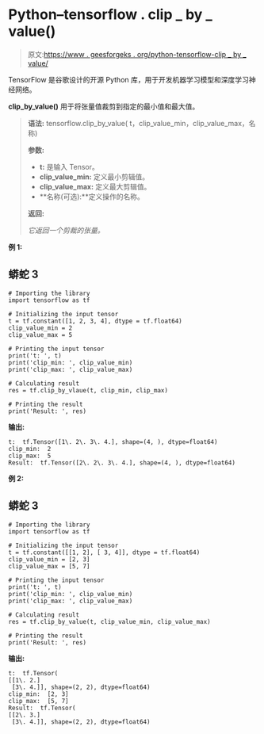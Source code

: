 # Python–tensorflow . clip _ by _ value()

> 原文:[https://www . geesforgeks . org/python-tensorflow-clip _ by _ value/](https://www.geeksforgeeks.org/python-tensorflow-clip_by_value/)

TensorFlow 是谷歌设计的开源 Python 库，用于开发机器学习模型和深度学习神经网络。

**clip_by_value()** 用于将张量值裁剪到指定的最小值和最大值。

> **语法:** tensorflow.clip_by_value( t，clip_value_min，clip_value_max，名称)
> 
> **参数:**
> 
> *   **t:** 是输入 Tensor。
> *   **clip_value_min:** 定义最小剪辑值。
> *   **clip_value_max:** 定义最大剪辑值。
> *   **名称(可选):**定义操作的名称。
> 
> **返回:**
> 
> *它返回一个剪裁的张量。*

**例 1:**

## 蟒蛇 3

```
# Importing the library
import tensorflow as tf

# Initializing the input tensor
t = tf.constant([1, 2, 3, 4], dtype = tf.float64)
clip_value_min = 2
clip_value_max = 5

# Printing the input tensor
print('t: ', t)
print('clip_min: ', clip_value_min)
print('clip_max: ', clip_value_max)

# Calculating result
res = tf.clip_by_vlaue(t, clip_min, clip_max)

# Printing the result
print('Result: ', res)
```

**输出:**

```
t:  tf.Tensor([1\. 2\. 3\. 4.], shape=(4, ), dtype=float64)
clip_min:  2
clip_max:  5
Result:  tf.Tensor([2\. 2\. 3\. 4.], shape=(4, ), dtype=float64)

```

**例 2:**

## 蟒蛇 3

```
# Importing the library
import tensorflow as tf

# Initializing the input tensor
t = tf.constant([[1, 2], [ 3, 4]], dtype = tf.float64)
clip_value_min = [2, 3]
clip_value_max = [5, 7]

# Printing the input tensor
print('t: ', t)
print('clip_min: ', clip_value_min)
print('clip_max: ', clip_value_max)

# Calculating result
res = tf.clip_by_value(t, clip_value_min, clip_value_max)

# Printing the result
print('Result: ', res)
```

**输出:**

```
t:  tf.Tensor(
[[1\. 2.]
 [3\. 4.]], shape=(2, 2), dtype=float64)
clip_min:  [2, 3]
clip_max:  [5, 7]
Result:  tf.Tensor(
[[2\. 3.]
 [3\. 4.]], shape=(2, 2), dtype=float64)

```